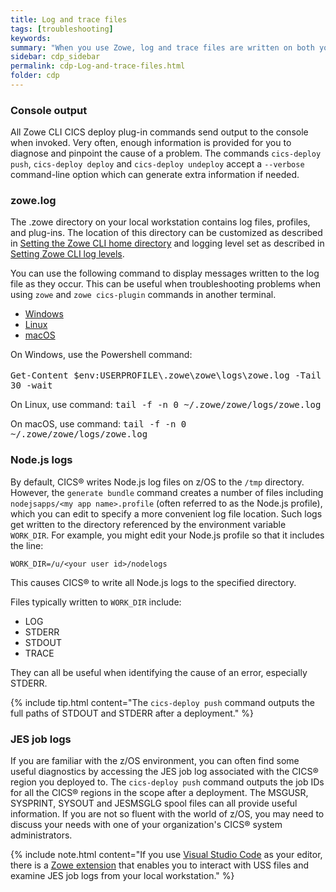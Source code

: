 ```yaml
---
title: Log and trace files
tags: [troubleshooting]
keywords:
summary: "When you use Zowe, log and trace files are written on both your local workstation and z/OS."
sidebar: cdp_sidebar
permalink: cdp-Log-and-trace-files.html
folder: cdp
---
```


### Console output

All Zowe CLI CICS deploy plug-in commands send output to the console when invoked. Very often, enough information is provided for you to diagnose and pinpoint the cause of a problem. The commands `cics-deploy push`, `cics-deploy deploy` and `cics-deploy undeploy` accept a `--verbose` command-line option which can generate extra information if needed.  

### zowe.log

The .zowe directory on your local workstation contains log files, profiles, and plug-ins. The location of this directory can be customized as described in [Setting the Zowe CLI home directory](https://zowe.github.io/docs-site/latest/user-guide/cli-configuringcli.html#setting-the-zowe-cli-home-directory) and logging level set as described in [Setting Zowe CLI log levels](https://zowe.github.io/docs-site/latest/user-guide/cli-configuringcli.html#setting-zowe-cli-log-levels).

You can use the following command to display messages written to the log file as they occur. This can be useful when troubleshooting problems when using `zowe` and `zowe cics-plugin` commands in another terminal.
<ul id="profileTabs" class="nav nav-tabs">
    <li class="active"><a href="#windows" data-toggle="tab">Windows</a></li>
    <li><a href="#linux" data-toggle="tab">Linux</a></li>
    <li><a href="#macos" data-toggle="tab">macOS</a></li>
</ul>
  <div class="tab-content">
<div role="tabpanel" class="tab-pane active" id="windows">
<p>On Windows, use the Powershell command:
<br/><br/>
<tt>Get-Content $env:USERPROFILE\.zowe\zowe\logs\zowe.log -Tail 30 -wait</tt></p>
</div>

<div role="tabpanel" class="tab-pane" id="linux">
    <p>On Linux, use command: <tt>tail -f -n 0 ~/.zowe/zowe/logs/zowe.log</tt></p></div>

<div role="tabpanel" class="tab-pane" id="macos">
    <p>On macOS, use command: <tt>tail -f -n 0 ~/.zowe/zowe/logs/zowe.log</tt></p>
</div>
</div>

### Node.js logs

By default, CICS® writes Node.js log files on z/OS to the `/tmp` directory. However, the `generate bundle` command creates a number of files including `nodejsapps/<my app name>.profile` (often referred to as the Node.js profile), which you can edit to specify a more convenient log file location. Such logs get written to the directory referenced by the environment variable `WORK_DIR`. For example, you might edit your Node.js profile so that it includes the line:

```properties
WORK_DIR=/u/<your user id>/nodelogs
```

This causes CICS® to write all Node.js logs to the specified directory.

Files typically written to `WORK_DIR` include:

* LOG
* STDERR
* STDOUT
* TRACE

They can all be useful when identifying the cause of an error, especially STDERR.

{% include tip.html content="The `cics-deploy push` command outputs the full paths of STDOUT and STDERR after a deployment." %}

### JES job logs

If you are familiar with the z/OS environment, you can often find some useful diagnostics by accessing the JES job log associated with the CICS® region you deployed to.  The `cics-deploy push` command outputs the job IDs for all the CICS® regions in the scope after a deployment.  The MSGUSR, SYSPRINT, SYSOUT and JESMSGLG spool files can all provide useful information.   If you are not so fluent with the world of z/OS, you may need to discuss your needs with one of your organization's CICS® system administrators.

{% include note.html content="If you use [Visual Studio Code](https://code.visualstudio.com/) as your editor, there is a [Zowe extension](https://marketplace.visualstudio.com/items?itemName=Zowe.vscode-extension-for-zowe) that enables you to interact with USS files and examine JES job logs from your local workstation." %}
